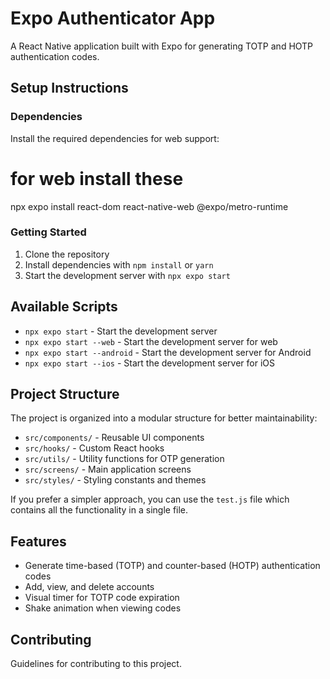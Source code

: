 # Expo Authenticator App

A React Native application built with Expo for generating TOTP and HOTP authentication codes.

## Setup Instructions

### Dependencies

Install the required dependencies for web support:
# for web install these
npx expo install react-dom react-native-web @expo/metro-runtime

### Getting Started

1. Clone the repository
2. Install dependencies with `npm install` or `yarn`
3. Start the development server with `npx expo start`

## Available Scripts

- `npx expo start` - Start the development server
- `npx expo start --web` - Start the development server for web
- `npx expo start --android` - Start the development server for Android
- `npx expo start --ios` - Start the development server for iOS

## Project Structure

The project is organized into a modular structure for better maintainability:

- `src/components/` - Reusable UI components
- `src/hooks/` - Custom React hooks
- `src/utils/` - Utility functions for OTP generation
- `src/screens/` - Main application screens
- `src/styles/` - Styling constants and themes

If you prefer a simpler approach, you can use the `test.js` file which contains all the functionality in a single file.

## Features

- Generate time-based (TOTP) and counter-based (HOTP) authentication codes
- Add, view, and delete accounts
- Visual timer for TOTP code expiration
- Shake animation when viewing codes

## Contributing

Guidelines for contributing to this project.
